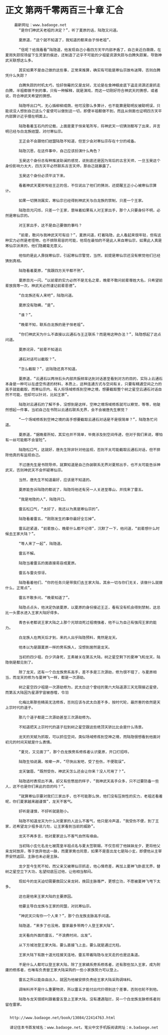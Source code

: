 # 正文 第两千零两百三十章 汇合
        最新网址：www.badaoge.net
          “是你们神武天老祖的决定？”，听了夏原的话，陆隐又问道。
      
          夏原道，“这个就不知道了，我知道的都来自子恒老祖”。
      
          “信呢？给我看看”陆隐道，他发现自己小看四方天平内部矛盾了，自己亲近白薇薇，在夏邢失踪现场留下生灵掌的痕迹，还制造了近乎不可能的少祖星资源失踪与白腾失踪案，导致神武天联想这么多。
      
          其实如果不是自己做的这些事，正常来推算，确实有可能是寒仙宗故布迷障，否则白腾凭什么失踪？
      
          白腾失踪的时机太巧，恰好倒霉的又是龙轲，无论是在食神眼皮底下盗走资源还是抓走白腾，半祖都做不到的事，只有一种解释，就是演戏，而这一切刚好符合神武天的猜想，或者说，符合神武天希望的猜想。
      
          陆隐呼出口气，无心插柳柳成荫，他可没那么多算计，也不能算是聪明反被聪明误，只能说没人想到自己这么个星使可以做到这一切，即便半祖都做不到，而且从侧面也证明四方天平内部算计近乎摆在明面上。
      
          陆隐看着玉石内的记载，上面是夏子恒亲笔所写，将神武天一切猜测都写了出来，并言明已经与白龙族结盟，对付寒仙宗。
      
          王正会不会跟他们结盟陆隐不知道，但至少会对寒仙宗存在十分的戒备。
      
          陆隐沉思，在这件事中，自己应该扮演什么角色？
      
          玉昊这个身份总有种推波助澜的感觉，说到底还是因为背后的古言天师，一旦玉昊这个身份影响力太大，四方天平必然联系古言天师，那自己就暴露了。
      
          玉昊这个身份必须平淡下来。
      
          看着神武天夏邢写给王正的信，不仅说出了他们的猜测，还提醒王正小心被寒仙宗算计。
      
          如果一切猜测属实，寒仙宗已经得到神武天与白龙族的禁制，只差一个王家。
      
          陆隐目光闪烁，只差一个王家，意味着如果有人对王家出手，那个人只要身份不明，必然是寒仙宗的。
      
          对王家出手，这不是自己要做的事吗？
      
          “前辈，敢问与我神武天可有旧？”，夏原问道，盯着陆隐，此人看起来很年轻，但有这种实力必然是老怪物，也不排除易容的可能，他现在最怕的不是此人来自寒仙宗，如果此人真是寒仙宗派来的，他们隐藏毫无意义。
      
          他怕的是此人靠拢寒仙宗，引起寒仙宗警觉，当然，前提是寒仙宗还没有察觉他们已经猜到真相。
      
          陆隐看着夏原，“我跟四方天平都不熟”。
      
          夏原目光一闪，“以前辈的实力必然不是无名之辈，晚辈不敢问前辈尊姓大名，只希望前辈放我等一次，神武天必然谨记前辈恩德”。
      
          “白龙族还有人来吧”，陆隐问道。
      
          夏原没有隐瞒，“是”。
      
          “谁？”。
      
          “晚辈不知，联系白龙族的是子恒老祖”。
      
          “你们神武天为什么不直接以云通石与王正联系？而是用这种办法？”，陆隐想起了这点问道。
      
          夏原诧异，“前辈不知道云
      
          通石对话可以截取？”。
      
          “怎么截取？”，这陆隐还真不知道。
      
          夏原道，“云通石以两块石头内部共振频率达到对话甚至看到对方的目的，实际上云通石本身是一种可以在虚空传递的材料，本质上，这种连通方式与空间有关，只要有精通空间之力的高手就能截取，而寒仙宗内，有人将场域修炼到空神之境，想要截取整个树之星空云通石对话自然不可能，但却可以针对，比如王家”。
      
          陆隐对云通石的了解不多，没想到是这样，空神之境场域修炼就可以察觉，等等，他陡然想起一件事，当初自己在书院以云通石联系无界，会不会被唐先生察觉？
      
          “一个场域修炼到空神之境的高手想要截取云通石对话是不是很简单？”，陆隐急忙问道。
      
          夏原道，“据晚辈所知，其实也并不简单，毕竟涉及到空间传递，但对于我们来说，哪怕有一丝可能都不会冒险”。
      
          陆隐松口气，这就好，唐先生除非针对他监视，否则不太可能截取云通石对话，但不排除他真的有监视自己。
      
          不过唐先生是书院导师，就算知道是自己伪装联系无界对夏邢出手，也不太可能告诉神武天，否则神武天不会怀疑寒仙宗。
      
          当然，唐先生不知道最好，应该是不知道的。
      
          夏原能告诉陆隐的都说了，陆隐将他还有另一人关进至尊山，并找来了雷五。
      
          “我是地隐的人”，陆隐开口。
      
          雷五松口气，“太好了，我还以为真是寒仙宗的”。
      
          陆隐看着雷五，“刚刚发生的事你最好全忘掉”。
      
          雷五赶紧道，“前辈放心，晚辈什么都不记得”，沉默了一下，他问道，“前辈想什么时候去王家大陆？”。
      
          “等人来了一起”，陆隐道。
      
          雷五不解。
      
          陆隐当着雷五的面直接易容成夏原。
      
          雷五与雷炎惊讶。
      
          陆隐看着他们，“你的任务只是带我们去王家大陆，其余一切与你们无关，该做什么就做什么，正常点”。
      
          雷五不敢多问，“晚辈知道了”。
      
          陆隐点点头，他决定伪装夏原，以夏原的身份接近王正，看有没有机会得到禁制，这总比一头雾水进入王家大陆好得多。
      
          青杏长老都说王家大陆之上那个光球烧死过祖境强者，他不认为自己有强闯王家的能力。
      
          白龙族人在两天后才到，来的人出乎陆隐预料，竟然是龙天。
      
          他本以为是跟夏原一样的旁系族人，没想到居然是龙天。
      
          当初的四少祖，白少洪身死，王素被关在第五大陆，树之星空剩下的夏神飞和龙天，陆隐倒是都见到了。
      
          除了龙天，还有一个白龙族旁系高手，差不多是三次源劫，修为很不错了，与夏原相当，而龙天的修为与夏神飞一样，都是一次源劫。
      
          树之星空四少祖是一次源劫修为，武太白这个曾经的第六大陆道源三天无限接近星使，而第五大陆因为星源宇宙被吞噬，令羽
      
          化梅比斯那些精英无法修炼，否则应该与武太白差不多，按时代轮，最厉害的依然是天上宗时代的道子。
      
          那几个道子都是二次源劫甚至三次源劫修为。
      
          不知道把天上宗时代的道子拉到树之星空跟这些绝顶天骄比比会是什么场景。
      
          龙天的天赋为抓取，可以抓住空间，类似场域修炼到空神之境，而陆隐很想看到他面对初元的时间天赋是什么表情。
      
          “夏兄，又见面了”，那个白龙族旁系修炼者认识夏原，开口打招呼。
      
          陆隐生怕说漏，咳嗽一声，“尽快出发吧，受了些伤，不便耽误”。
      
          龙天皱眉，“既然受伤，神武天怎么还会让你来？没人可用了？”。
      
          陆隐适时表现出不满，却又有些憋屈的样子，“我神武天高手众多，只不过要防备一些人，这不也是你们来此的目的吗？”。
      
          “就算寒仙宗要对我们三家出手，也不可能那么快，他们没有压倒性的实力，老祖还看着呢，你们夏家越来越谨慎”，龙天不客气。
      
          好听是谨慎，不好听就是胆小。
      
          陆隐不知道龙天为什么对夏家的人这么不客气，他只是冷声道，“我受伤不便，到了王家，还希望龙少祖多说几句，让王家看到当前的威胁”。
      
          龙天不再多言，他对夏家这么不客气自然有缘由。
      
          当初陆小玄化名龙七被霓皇半祖点名与夏太笠联姻，不仅忽视了他妹妹龙夕，更将他父亲龙轲放弃，等于放弃他这一脉，而夏家竟也同意，如果不是查出龙七是陆小玄，即便他从主宰界安然返回，主脉也未必是主脉。
      
          龙夕至今生死不知，而父亲又被寒仙宗抓走，他心情奇差，再加上夏神飞卧底无界，替树之星空立下大功，名望彻底压过他，让他相当郁闷。
      
          现如今的龙天迫切需要救回父亲龙轲，挽回主脉尊严，更想立功，不愿被夏神飞甩下太多。
      
          这也是他来王家大陆的主要原因。
      
          他要主导白龙族与王家的同盟，对抗寒仙宗。
      
          “神武天只有你一个人来？”，那个白龙族支脉高手问道。
      
          陆隐道，“来多了也没用，雷家最多带两个人登王家大陆”。
      
          龙天看向外面的雷五，“不浪费时间，出发”。
      
          从下方城池登王家大陆，要么直接飞上去，要么就是通过光柱。
      
          王家大陆下有数十道光柱接天连地，雷五带着陆隐与龙天走的也是这条道。
      
          不是什么人都可以登王家大陆，除了王家嫡系旁系修炼者，还有那些加入王家，成为附庸的修炼者，也唯有负责替王家大陆采购的一些小家族势力可以登上。
      
          雷五之所以能自由出入，就因为他被安排负责给王家大陆采购调味料。
      
          调味料并不是什么重要物资，所以雷五才能付出代价得到这个差事，否则也轮不到他。
      
          陆隐与龙天很顺利跟着雷五登上王家大陆，没有遭遇阻拦，另一个白龙族支脉修炼者则留在雷家。
      
      
      http://www.badaoge.net/book/13084/22414763.html
      
      请记住本书首发域名：www.badaoge.net。笔尖中文手机版阅读网址：m.badaoge.net